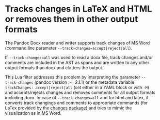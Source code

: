 # Tracks changes in LaTeX and HTML or removes them in other output formats

The Pandoc Docx reader and writer supports track changes of MS Word
(command line parameter `--track-changes=accept|reject|all`).

If `--track-changes=all` was used to read a docx file, track changes
and/or comments are included in the AST as spans and are written to any
other output formats than docx and clutters the output.

This Lua filter addresses this problem by interpreting the parameter
`--track-changes` (pandoc version >= 2.1.1) or the metadata variable
`trackChanges: accept|reject|all` (set either in a YAML block or with
`-M`) and accepts/rejects changes and removes comments for all output
formats including docx. In case of `--track-changes=all` and for html
and latex, it converts track changings and comments to appropriate
commands (for LaTex provided by the [changes
package](https://ctan.org/pkg/changes)) and tries to mimic the
visualization as in MS Word.
